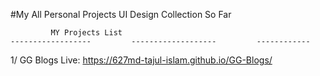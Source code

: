 #My All Personal Projects UI Design Collection So Far

             MY Projects List 
    ------------------         -------------------         ------------
1/ GG Blogs 
Live: https://627md-tajul-islam.github.io/GG-Blogs/
     